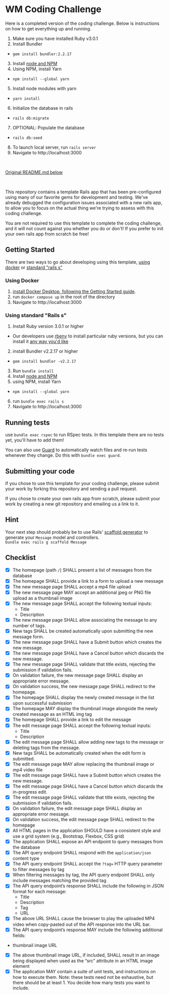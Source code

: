 # WM Coding Challenge
Here is a completed version of the coding challenge. Below is instructions on how to get everything up and running.
<br />

1. Make sure you have installed Ruby v3.0.1
2. Install Bundler
  * `gem install bundler:2.2.17`
3. Install [node and NPM](https://nodejs.org/en/download/)
4. Using NPM, install Yarn
  * `npm install --global yarn`
5. Install node modules with yarn
  * `yarn install`
6. Initialize the database in rails
  * `rails db:migrate`
7. OPTIONAL: Populate the database
  * `rails db:seed`
8. To launch local server, run `rails server`
9. Navigate to http://localhost:3000

<br />

<ins>Original README.md below</ins>

<br />

This repository contains a template Rails app that has been pre-configured using
many of our favorite gems for development and testing.  We've already debugged
the configuration issues associated with a new rails app, to allow you to focus
on the actual thing we're trying to assess with this coding challenge.

You are not required to use this template to complete the coding challenge, and
it will not count against you whether you do or don't!  If you prefer to init
your own rails app from scratch be free!

## Getting Started

There are two ways to go about developing using this template, [using docker](#using-docker)
or [standard "rails s"](#using-standard-rails-s)

### Using Docker

1. [install Docker Desktop, following the Getting Started guide](https://www.docker.com/get-started).
2. run `docker compose up` in the root of the directory
3. Navigate to http://localhost:3000

### Using standard "Rails s"

1. Install Ruby version 3.0.1 or higher
  * Our developers use [rbenv](https://www.ruby-lang.org/en/documentation/installation/#rbenv) to install particular ruby
  versions, but you can install it [any way you'd like](https://www.ruby-lang.org/en/documentation/installation/)
2. install Bundler v2.2.17 or higher
  * `gem install bundler -v2.2.17`
3. Run `bundle install`
4. Install [node and NPM](https://nodejs.org/en/download/)
5. using NPM, install Yarn 
  * `npm install --global yarn`
6. run `bundle exec rails s`
7. Navigate to http://localhost:3000

## Running tests

use `bundle exec rspec` to run RSpec tests.  In this template there are no tests
yet, you'll have to add them!

You can also use [Guard](https://github.com/guard/guard) to automatically watch 
files and re-run tests whenever they change.  Do this with `bundle exec guard`.

## Submitting your code

If you chose to use this template for your coding challenge, please submit your
work by forking this repository and sending a pull request.

If you chose to create your own rails app from scratch, please submit your work
by creating a new git repository and emailing us a link to it.

## Hint

Your next step should probably be to use Rails' [scaffold generator](https://www.rubyguides.com/2020/03/rails-scaffolding/)
to generate your `Message` model and controllers.  
`bundle exec rails g scaffold Message`

## Checklist

- [x] The homepage (path `/`) SHALL present a list of messages from the database
- [x] The homepage SHALL provide a link to a form to upload a new message
- [x] The new message page SHALL accept a mp4 file upload
- [x] The new message page MAY accept an additional jpeg or PNG file upload as a thumbnail image
- [x] The new message page SHALL accept the following textual inputs:
  *  Title
  *  Description
- [x] The new message page SHALL allow associating the message to any number of tags.
- [x] New tags SHALL be created automatically upon submitting the new message form.
- [x] The new message page SHALL have a Submit button which creates the new message.
- [x] The new message page SHALL have a Cancel button which discards the new message.
- [x] The new message page SHALL validate that title exists, rejecting the submission if validation fails.
- [x] On validation failure, the new message page SHALL display an appropriate error message.
- [x] On validation success, the new message page SHALL redirect to the homepage. 
- [x] The homepage SHALL display the newly created message in the list upon successful submission
- [x] The homepage MAY display the thumbnail image alongside the newly created message as an HTML img tag
- [x] The homepage SHALL provide a link to edit the message 
- [x] The edit message page SHALL accept the following textual inputs:
  *  Title
  *  Description
- [x] The edit message page SHALL allow adding new tags to the message or deleting tags from the message.
- [x] New tags SHALL be automatically created when the edit form is submitted.
- [x] The edit message page MAY allow replacing the thumbnail image or mp4 video file
- [x] The edit message page SHALL have a Submit button which creates the new message.
- [x] The edit message page SHALL have a Cancel button which discards the in-progress edit.
- [x] The edit message page SHALL validate that title exists, rejecting the submission if validation fails.
- [x] On validation failure, the edit message page SHALL display an appropriate error message.
- [x] On validation success, the edit message page SHALL redirect to the homepage 
- [x] All HTML pages in the application SHOULD have a consistent style and use a grid system (e.g., Bootstrap, Flexbox, CSS grid)
- [x] The application SHALL expose an API endpoint to query messages from the database
- [x] The API query endpoint SHALL respond with the `application/json` content type
- [x] The API query endpoint SHALL accept the `?tag=` HTTP query parameter to filter messages by tag
- [x] When filtering messages by tag, the API query endpoint SHALL only include messages matching the provided tag
- [x] The API query endpoint’s response SHALL include the following in JSON format for each message:
  * Title
  * Description
  * Tag
  * URL 
- [x] The above URL SHALL cause the browser to play the uploaded MP4 video when copy-pasted out of the API response into the URL bar.
- [x] The API query endpoint’s response MAY include the following additional fields:
 * thumbnail image URL
- [x] The above thumbnail image URL, if included, SHALL result in an image being displayed when used as the “src” attribute in an HTML image element
- [x] The application MAY contain a suite of unit tests, and instructions on how to execute them.
  Note: these tests need not be exhaustive, but there should be at least 1.  You decide how many tests you want to include. 
